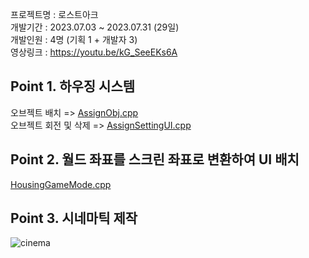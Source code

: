 프로젝트명 : 로스트아크 <br>
개발기간 : 2023.07.03 ~ 2023.07.31 (29일) <br>
개발인원 : 4명 (기획 1 + 개발자 3) <br>
영상링크 : https://youtu.be/kG_SeeEKs6A <br>

## Point 1. 하우징 시스템
오브젝트 배치 => [AssignObj.cpp](https://github.com/micalia/LostArk_ShinSeolBin/blob/main/Source/LostArk/Private/AssignObj.cpp#L44) <br>
오브젝트 회전 및 삭제 => [AssignSettingUI.cpp](https://github.com/micalia/LostArk_ShinSeolBin/blob/main/Source/LostArk/Private/AssignSettingUI.cpp#L85)

## Point 2. 월드 좌표를 스크린 좌표로 변환하여 UI 배치
[HousingGameMode.cpp](https://github.com/micalia/LostArk_ShinSeolBin/blob/main/Source/LostArk/Private/HousingGameMode.cpp#L224)

## Point 3. 시네마틱 제작
![cinema](https://github.com/user-attachments/assets/e9ff7cff-8205-4925-b6d7-819e2f26aa24)
